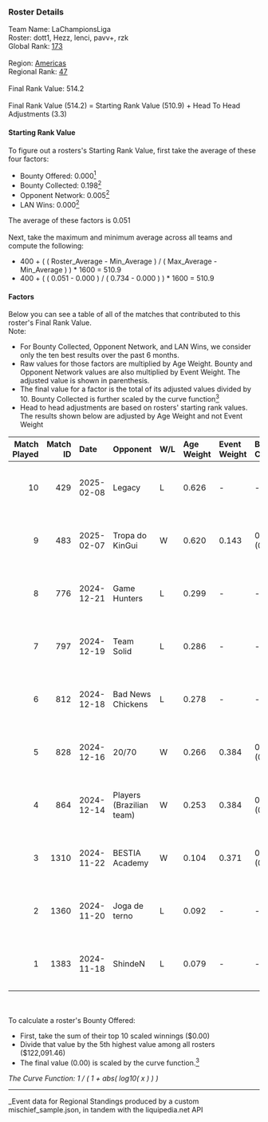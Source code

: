 ### Roster Details<br />
Team Name: LaChampionsLiga<br />
Roster: dott1, Hezz, lenci, pavv+, rzk<br />
Global Rank: [173](../../standings_global_2025_05_05.md)<br />
<br />
Region: [Americas]( ../../standings_americas_2025_05_05.md)<br />
Regional Rank: [47]( ../../standings_americas_2025_05_05.md)<br />
<br />
Final Rank Value:  514.2<br />
<br />
Final Rank Value (514.2) = Starting Rank Value (510.9) + Head To Head Adjustments (3.3)<br />

#### Starting Rank Value<br />
To figure out a rosters's Starting Rank Value, first take the average of these four factors:<br />
- Bounty Offered: 0.000[<sup>1</sup>](#table2)
- Bounty Collected: 0.198[<sup>2</sup>](#table1)
- Opponent Network: 0.005[<sup>2</sup>](#table1)
- LAN Wins: 0.000[<sup>2</sup>](#table1)

The average of these factors is 0.051<br />
<br />
Next, take the maximum and minimum average across all teams and compute the following:<br />
- 400 + ( ( Roster_Average - Min_Average ) / ( Max_Average - Min_Average ) ) * 1600 = 510.9
- 400 + ( ( 0.051 - 0.000 ) / ( 0.734 - 0.000 ) ) * 1600 = 510.9


#### Factors<br />
Below you can see a table of all of the matches that contributed to this roster's Final Rank Value.<br />
Note:<br />

- For Bounty Collected, Opponent Network, and LAN Wins, we consider only the ten best results over the past 6 months.
- Raw values for those factors are multiplied by Age Weight. Bounty and Opponent Network values are also multiplied by Event Weight. The adjusted value is shown in parenthesis.
- The final value for a factor is the total of its adjusted values divided by 10. Bounty Collected is further scaled by the curve function[<sup>3</sup>](#curveFunction)
- Head to head adjustments are based on rosters' starting rank values. The results shown below are adjusted by Age Weight and not Event Weight
<span id="table1"></span><br />


| Match Played | Match ID | Date       | Opponent                 | W/L | Age Weight | Event Weight | Bounty Collected | Opponent Network | LAN Wins  | H2H Adj. | Roster                           |
| -: | -: | :- | :- | :- | :- | :- | :- | :- | :- | -: | :- |
|           10 |      429 | 2025-02-08 | Legacy                   | L   | 0.626      | -            | -                | -                | -         |    -3.13 | dott1, Hezz, lenci, pavv+, rzk   |
|            9 |      483 | 2025-02-07 | Tropa do KinGui          | W   | 0.620      | 0.143        | 0.000 (0.000)    | 0.000 (0.000)    | 0 (0.000) |     6.70 | dott1, Hezz, lenci, pavv+, rzk   |
|            8 |      776 | 2024-12-21 | Game Hunters             | L   | 0.299      | -            | -                | -                | -         |    -3.60 | dott1, Hezz, lenci, nacho, pavv+ |
|            7 |      797 | 2024-12-19 | Team Solid               | L   | 0.286      | -            | -                | -                | -         |    -1.84 | dott1, Hezz, lenci, nacho, pavv+ |
|            6 |      812 | 2024-12-18 | Bad News Chickens        | L   | 0.278      | -            | -                | -                | -         |    -3.32 | dott1, Hezz, lenci, nacho, pavv+ |
|            5 |      828 | 2024-12-16 | 20/70                    | W   | 0.266      | 0.384        | 0.001 (0.000)    | 0.064 (0.007)    | 0 (0.000) |     4.40 | dott1, Hezz, lenci, nacho, pavv+ |
|            4 |      864 | 2024-12-14 | Players (Brazilian team) | W   | 0.253      | 0.384        | 0.009 (0.001)    | 0.473 (0.046)    | 0 (0.000) |     6.13 | dott1, Hezz, lenci, nacho, pavv+ |
|            3 |     1310 | 2024-11-22 | BESTIA Academy           | W   | 0.104      | 0.371        | 0.000 (0.000)    | 0.000 (0.000)    | 0 (0.000) |     1.15 | dott1, Hezz, lenci, pavv+, rzk   |
|            2 |     1360 | 2024-11-20 | Joga de terno            | L   | 0.092      | -            | -                | -                | -         |    -1.87 | dott1, Hezz, lenci, pavv+, rzk   |
|            1 |     1383 | 2024-11-18 | ShindeN                  | L   | 0.079      | -            | -                | -                | -         |    -1.32 | dott1, Hezz, lenci, pavv+, rzk   |

<br />
<span id="table2"></span><br />
To calculate a roster's Bounty Offered:<br />

- First, take the sum of their top 10 scaled winnings ($0.00)
- Divide that value by the 5th highest value among all rosters ($122,091.46)
- The final value (0.00) is scaled by the curve function.[<sup>3</sup>](#curveFunction)

<span id="curveFunction"></span>_The Curve Function: 1 / ( 1 + abs( log10( x ) ) )_<br />

---
_Event data for Regional Standings produced by a custom mischief_sample.json, in tandem with the liquipedia.net API<br />
